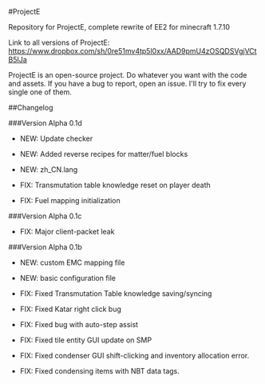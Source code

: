 #ProjectE

Repository for ProjectE, complete rewrite of EE2 for minecraft 1.7.10

Link to all versions of ProjectE: https://www.dropbox.com/sh/0re51mv4tp5l0xx/AAD9pmU4zOSQDSVgjVCtB5IJa

ProjectE is an open-source project. Do whatever you want with the code and assets. 
If you have a bug to report, open an issue. I'll try to fix every single one of them.

##Changelog

###Version Alpha 0.1d

* NEW: Update checker
* NEW: Added reverse recipes for matter/fuel blocks
* NEW: zh_CN.lang

* FIX: Transmutation table knowledge reset on player death
* FIX: Fuel mapping initialization 

###Version Alpha 0.1c

* FIX: Major client-packet leak

###Version Alpha 0.1b

* NEW: custom EMC mapping file
* NEW: basic configuration file

* FIX: Fixed Transmutation Table knowledge saving/syncing
* FIX: Fixed Katar right click bug
* FIX: Fixed bug with auto-step assist
* FIX: Fixed tile entity GUI update on SMP
* FIX: Fixed condenser GUI shift-clicking and inventory allocation error.
* FIX: Fixed condensing items with NBT data tags.
